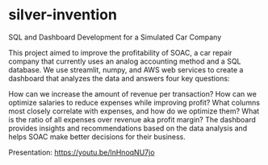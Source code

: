# silver-invention
SQL and Dashboard Development for a Simulated Car Company

This project aimed to improve the profitability of SOAC, a car repair company that currently uses an analog accounting method and a SQL database. We use streamlit, numpy, and AWS web services to create a dashboard that analyzes the data and answers four key questions:

How can we increase the amount of revenue per transaction?
How can we optimize salaries to reduce expenses while improving profit?
What columns most closely correlate with expenses, and how do we optimize them?
What is the ratio of all expenses over revenue aka profit margin?
The dashboard provides insights and recommendations based on the data analysis and helps SOAC make better decisions for their business.

Presentation:
https://youtu.be/lnHnoqNU7jo


